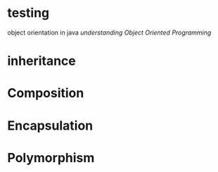 # testing
object orientation in java
*understanding _Object Oriented Programming_*
# inheritance
# Composition
# Encapsulation
# Polymorphism